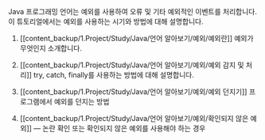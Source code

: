 Java 프로그래밍 언어는 예외를 사용하여 오류 및 기타 예외적인 이벤트를 처리합니다. 이 튜토리얼에서는 예외를 사용하는 시기와 방법에 대해 설명합니다.


1. [[content_backup/1.Project/Study/Java/언어 알아보기/예외/예외란]]
	예외가 무엇인지 소개합니다.
	
2. [[content_backup/1.Project/Study/Java/언어 알아보기/예외/예외 감지 및 처리]]
	try, catch, finally를 사용하는 방법에 대해 설명합니다.
	
3. [[content_backup/1.Project/Study/Java/언어 알아보기/예외/예외 던지기]]
	프로그램에서 예외를 던지는 방법
	
4. [[content_backup/1.Project/Study/Java/언어 알아보기/예외/확인되지 않은 예외]] — 논란
	확인 또는 확인되지 않은 예외를 사용해야 하는 경우
	